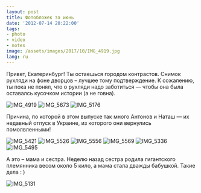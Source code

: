 ```yaml
---
layout: post
title: Фотобложек за июнь
date: '2012-07-14 20:22:00'
tags:
- photo
- video
- notes
image: /assets/images/2017/10/IMG_4919.jpg
lang: ru
---
```


Привет, Екатеринбург! Ты остаешься городом контрастов. Снимок рухляди на фоне дворцов – лучшее тому подтверждение. К сожалению, ты пока не понял, что о рухляди надо заботиться — чтобы она была оставалсь кусочком истории (а не говна).

![IMG_4919](/assets/images/2017/10/IMG_4919.jpg)
![IMG_5673](/assets/images/2017/10/IMG_5673.jpg)
![IMG_5176](/assets/images/2017/10/IMG_5176.jpg)

Причина, по которой в этом выпуске так много Антонов и Наташ — их недавный отпуск в Украине, из которого они вернулись помолвленными!

![IMG_5421](/assets/images/2017/10/IMG_5421.jpg)
![IMG_5526](/assets/images/2017/10/IMG_5526.jpg)
![IMG_5556](/assets/images/2017/10/IMG_5556.jpg)
![IMG_5569](/assets/images/2017/10/IMG_5569.jpg)
![IMG_5336](/assets/images/2017/10/IMG_5336.jpg)
![IMG_5495](/assets/images/2017/10/IMG_5495.jpg)

А это – мама и сестра. Неделю назад сестра родила гигантского племянника весом около 5 кило, а мама стала дважды бабушкой. Такие дела : )

![IMG_5131](/assets/images/2017/10/IMG_5131.jpg)
